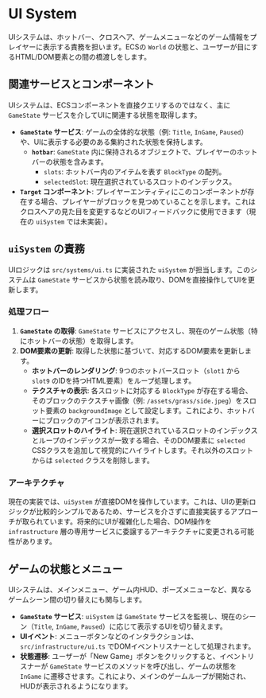 # UI System

UIシステムは、ホットバー、クロスヘア、ゲームメニューなどのゲーム情報をプレイヤーに表示する責務を担います。ECSの `World` の状態と、ユーザーが目にするHTML/DOM要素との間の橋渡しをします。

## 関連サービスとコンポーネント

UIシステムは、ECSコンポーネントを直接クエリするのではなく、主に `GameState` サービスを介してUIに関連する状態を取得します。

-   **`GameState` サービス**: ゲームの全体的な状態（例: `Title`, `InGame`, `Paused`）や、UIに表示する必要のある集約された状態を保持します。
    -   **`hotbar`**: `GameState` 内に保持されるオブジェクトで、プレイヤーのホットバーの状態を含みます。
        -   `slots`: ホットバー内のアイテムを表す `BlockType` の配列。
        -   `selectedSlot`: 現在選択されているスロットのインデックス。
-   **`Target` コンポーネント**: プレイヤーエンティティにこのコンポーネントが存在する場合、プレイヤーがブロックを見つめていることを示します。これはクロスヘアの見た目を変更するなどのUIフィードバックに使用できます（現在の `uiSystem` では未実装）。

## `uiSystem` の責務

UIロジックは `src/systems/ui.ts` に実装された `uiSystem` が担当します。このシステムは `GameState` サービスから状態を読み取り、DOMを直接操作してUIを更新します。

### 処理フロー

1.  **`GameState` の取得**: `GameState` サービスにアクセスし、現在のゲーム状態（特にホットバーの状態）を取得します。
2.  **DOM要素の更新**: 取得した状態に基づいて、対応するDOM要素を更新します。
    -   **ホットバーのレンダリング**: 9つのホットバースロット（`slot1` から `slot9` のIDを持つHTML要素）をループ処理します。
    -   **テクスチャの表示**: 各スロットに対応する `BlockType` が存在する場合、そのブロックのテクスチャ画像（例: `/assets/grass/side.jpeg`）をスロット要素の `backgroundImage` として設定します。これにより、ホットバーにブロックのアイコンが表示されます。
    -   **選択スロットのハイライト**: 現在選択されているスロットのインデックスとループのインデックスが一致する場合、そのDOM要素に `selected` CSSクラスを追加して視覚的にハイライトします。それ以外のスロットからは `selected` クラスを削除します。

### アーキテクチャ

現在の実装では、`uiSystem` が直接DOMを操作しています。これは、UIの更新ロジックが比較的シンプルであるため、サービスを介さずに直接実装するアプローチが取られています。将来的にUIが複雑化した場合、DOM操作を `infrastructure` 層の専用サービスに委譲するアーキテクチャに変更される可能性があります。

## ゲームの状態とメニュー

UIシステムは、メインメニュー、ゲーム内HUD、ポーズメニューなど、異なるゲームシーン間の切り替えにも関与します。

-   **`GameState` サービス**: `uiSystem` は `GameState` サービスを監視し、現在のシーン（`Title`, `InGame`, `Paused`）に応じて表示するUIを切り替えます。
-   **UIイベント**: メニューボタンなどのインタラクションは、`src/infrastructure/ui.ts` でDOMイベントリスナーとして処理されます。
-   **状態遷移**: ユーザーが「New Game」ボタンをクリックすると、イベントリスナーが `GameState` サービスのメソッドを呼び出し、ゲームの状態を `InGame` に遷移させます。これにより、メインのゲームループが開始され、HUDが表示されるようになります。
